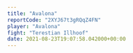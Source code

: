 ```yaml
---
title: "Avalona"
reportCode: "2XYJ67t3gRQqZ4FN"
player: "Avalona"
fight: "Terestian Illhoof"
date: 2021-08-23T19:07:58.042000+00:00
---
```

